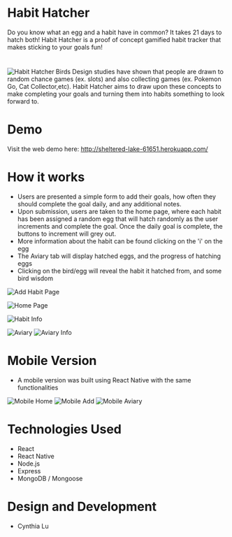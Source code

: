 # Habit Hatcher

Do you know what an egg and a habit have in common? 
It takes 21 days to hatch both!
Habit Hatcher is a proof of concept gamified habit tracker that makes sticking to your goals fun!
#
![Habit Hatcher Birds](https://i.imgur.com/SGb4aiT.png)
Design studies have shown that people are drawn to random chance games (ex. slots) and also collecting games (ex. Pokemon Go, Cat Collector,etc). 
Habit Hatcher aims to draw upon these concepts to make completing your goals and turning them into habits something to look forward to.

# Demo
Visit the web demo here: http://sheltered-lake-61651.herokuapp.com/

# How it works
- Users are presented a simple form to add their goals, how often they should complete the goal daily, and any additional notes.
- Upon submission, users are taken to the home page, where each habit has been assigned a random egg that will hatch randomly as the user increments and complete the goal. Once the daily goal is complete, the buttons to increment will grey out.
- More information about the habit can be found clicking on the 'i' on the egg
- The Aviary tab will display hatched eggs, and the progress of hatching eggs
- Clicking on the bird/egg will reveal the habit it hatched from, and some bird wisdom

![Add Habit Page](https://raw.githubusercontent.com/cynthialu42/habithatcher/master/client/public/HHAdd.png)


![Home Page](https://raw.githubusercontent.com/cynthialu42/habithatcher/master/client/public/HHhome.png)

![Habit Info](https://raw.githubusercontent.com/cynthialu42/habithatcher/master/client/public/HHhomemodal.png)

![Aviary](https://raw.githubusercontent.com/cynthialu42/habithatcher/master/client/public/HHAviary.png)
![Aviary Info](https://raw.githubusercontent.com/cynthialu42/habithatcher/master/client/public/HHaviarymodal.png)

# Mobile Version
- A mobile version was built using React Native with the same functionalities

![Mobile Home](https://raw.githubusercontent.com/cynthialu42/habithatcher/master/client/public/HHMobileHome.png)
![Mobile Add](https://raw.githubusercontent.com/cynthialu42/habithatcher/master/client/public/HHMobileAdd.png)
![Mobile Aviary](https://raw.githubusercontent.com/cynthialu42/habithatcher/master/client/public/HHMobileAviary.png)

# Technologies Used
- React
- React Native
- Node.js
- Express
- MongoDB / Mongoose

# Design and Development
- Cynthia Lu 



